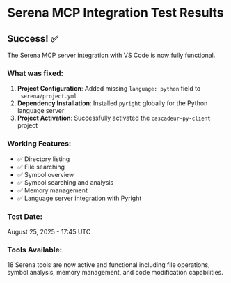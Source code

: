 # Serena MCP Integration Test Results

## Success! ✅

The Serena MCP server integration with VS Code is now fully functional.

### What was fixed:
1. **Project Configuration**: Added missing `language: python` field to `.serena/project.yml`
2. **Dependency Installation**: Installed `pyright` globally for the Python language server
3. **Project Activation**: Successfully activated the `cascadeur-py-client` project

### Working Features:
- ✅ Directory listing
- ✅ File searching
- ✅ Symbol overview
- ✅ Symbol searching and analysis
- ✅ Memory management
- ✅ Language server integration with Pyright

### Test Date: 
August 25, 2025 - 17:45 UTC

### Tools Available:
18 Serena tools are now active and functional including file operations, symbol analysis, memory management, and code modification capabilities.